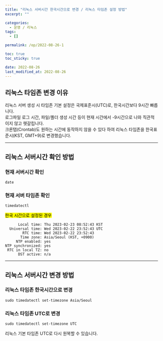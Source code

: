 ```yaml
---
title: "리눅스 서버시간 한국시간으로 변경 / 리눅스 타임존 설정 방법"
excerpt: ""

categories:
  - 운영 / 리눅스
tags:
  - []

permalink: /op/2022-08-26-1

toc: true
toc_sticky: true

date: 2022-08-26
last_modified_at: 2022-08-26
---
```


## 리눅스 타임존 변경 이유

리눅스 서버 생성 시 타임존 기본 설정은 국제표준시(UTC)로, 한국시간보다 9시간 빠릅니다.  
로그파일 로그 시간, 파일/폴더 생성 시간 등이 현재 시간에서 -9시간으로 나와 직관적이지 않고 헷갈립니다.  
크론탭(Crontab)도 원하는 시간에 동작하지 않을 수 있다 하여 리눅스 타임존을 한국표준시(KST, GMT+9)로 변경했습니다.

---

## 리눅스 서버시간 확인 방법

### 현재 서버시간 확인
```
date
```

### 현재 서버 타임존 확인
```
timedatectl
```

<mark>한국 시간으로 설정된 경우</mark>
```
      Local time: Thu 2023-02-23 08:52:43 KST
  Universal time: Wed 2023-02-22 23:52:43 UTC
        RTC time: Wed 2023-02-22 23:52:43
       Time zone: Asia/Seoul (KST, +0900)
     NTP enabled: yes
NTP synchronized: yes
 RTC in local TZ: no
      DST active: n/a
```

---

## 리눅스 서버시간 변경 방법

### 리눅스 타임존 한국시간으로 변경
```
sudo timedatectl set-timezone Asia/Seoul
```

### 리눅스 타임존 UTC로 변경
```
sudo timedatectl set-timezone UTC
```
리눅스 기본 타임존 UTC로 다시 원복할 수 있습니다.